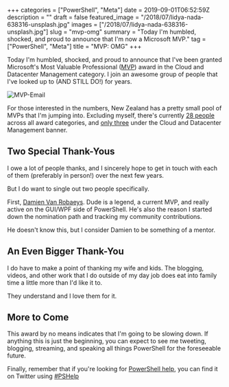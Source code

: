 +++
categories = ["PowerShell", "Meta"]
date = 2019-09-01T06:52:59Z
description = ""
draft = false
featured_image = "/2018/07/lidya-nada-638316-unsplash.jpg"
images = ["/2018/07/lidya-nada-638316-unsplash.jpg"]
slug = "mvp-omg"
summary = "Today I'm humbled, shocked, and proud to announce that I'm now a Microsoft MVP."
tag = ["PowerShell", "Meta"]
title = "MVP: OMG"
+++


Today I'm humbled, shocked, and proud to announce that I've been granted Microsoft's Most Valuable Professional ([MVP](https://mvp.microsoft.com/)) award in the Cloud and Datacenter Management category. I join an awesome group of  people that I've looked up to (AND STILL DO!) for years.

![MVP-Email](/2019/09/MVP-Email.PNG)

For those interested in the numbers, New Zealand has a pretty small pool of MVPs that I'm jumping into. Excluding myself, there's currently [28 people](https://mvp.microsoft.com/en-us/MvpSearch?lo=New+Zealand&sc=s) across all award categories, and [only three](https://mvp.microsoft.com/en-us/MvpSearch?ex=Cloud+and+Datacenter+Management&lo=New+Zealand&sc=s) under the Cloud and Datacenter Management banner.

## Two Special Thank-Yous

I owe a lot of people thanks, and I sincerely hope to get in touch with each of them (preferably in person!) over the next few years.

But I do want to single out two people specifically.

First, [Damien Van Robaeys](https://twitter.com/syst_and_deploy). Dude is a legend, a current MVP, and really active on the GUI/WPF side of PowerShell. He's also the reason I started down the nomination path and tracking my community contributions.

He doesn't know this, but I consider Damien to be something of a mentor.

## An Even Bigger Thank-You

I do have to make a point of thanking my wife and kids. The blogging, videos, and other work that I do outside of my day job does eat into family time a little more than I'd like it to.

They understand and I love them for it.

## More to Come

This award by no means indicates that I'm going to be slowing down. If anything this is just the beginning, you can expect to see me tweeting, blogging, streaming, and speaking all things PowerShell for the foreseeable future.

Finally, remember that if you're looking for [PowerShell help](https://king.geek.nz/2018/03/20/pshelp-twitter/), you can find it on Twitter using [#PSHelp](https://twitter.com/search?f=tweets&vertical=default&q=%23pshelp&src=typd)



